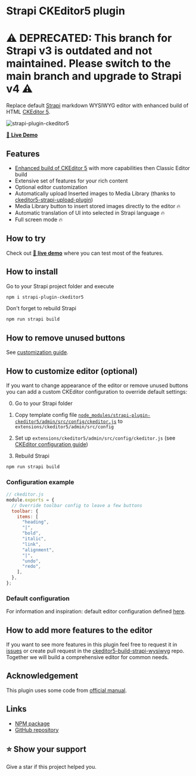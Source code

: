 # Strapi CKEditor5 plugin

# ⚠️ DEPRECATED: This branch for Strapi v3 is outdated and not maintained. Please switch to the main branch and upgrade to Strapi v4 ⚠️

Replace default [Strapi](https://github.com/strapi/strapi) markdown WYSIWYG editor with enhanced build of HTML [CKEditor 5](https://github.com/ckeditor/ckeditor5).

![strapi-plugin-ckeditor5](https://github.com/Roslovets-Inc/ckeditor5-build-strapi-wysiwyg/raw/main/demo/demo.png)

[👀 **Live Demo**](https://roslovets-inc.github.io/ckeditor5-build-strapi-wysiwyg/)

## Features

- [Enhanced build of CKEditor 5](https://github.com/Roslovets-Inc/ckeditor5-build-strapi-wysiwyg) with more capabilities then Classic Editor build
- Extensive set of features for your rich content
- Optional editor customization
- Automatically upload Inserted images to Media Library (thanks to [ckeditor5-strapi-upload-plugin](https://github.com/gtomato/ckeditor5-strapi-upload-plugin))
- Media Library button to insert stored images directly to the editor 🔥
- Automatic translation of UI into selected in Strapi language 🔥
- Full screen mode 🔥

## How to try

Check out [👀 **live demo**](https://roslovets-inc.github.io/ckeditor5-build-strapi-wysiwyg/) where you can test most of the features.

## How to install

Go to your Strapi project folder and execute

```bash
npm i strapi-plugin-ckeditor5
```

Don't forget to rebuild Strapi

```bash
npm run strapi build
```

## How to remove unused buttons

See [customization guide](#how-to-customize-editor-optional).

## How to customize editor (optional)

If you want to change appearance of the editor or remove unused buttons you can add a custom CKEditor configuration to override default settings:

0. Go to your Strapi folder

1. Copy template config file [`node_modules/strapi-plugin-ckeditor5/admin/src/config/ckeditor.js`](admin/src/config/ckeditor.js) to `extensions/ckeditor5/admin/src/config`

2. Set up `extensions/ckeditor5/admin/src/config/ckeditor.js` (see [CKEditor configuration guide](https://ckeditor.com/docs/ckeditor5/latest/builds/guides/integration/configuration.html))

3. Rebuild Strapi

```bash
npm run strapi build
```

### Configuration example

```js
// ckeditor.js
module.exports = {
  // Override toolbar config to leave a few buttons
  toolbar: {
    items: [
      "heading",
      "|",
      "bold",
      "italic",
      "link",
      "alignment",
      "|",
      "undo",
      "redo",
    ],
  },
};
```

### Default configuration

For information and inspiration: default editor configuration defined [here](https://github.com/Roslovets-Inc/ckeditor5-build-strapi-wysiwyg/blob/e259d72cfc611a0f03aaa7686865412f421fc49c/src/ckeditor.js#L78).

## How to add more features to the editor

If you want to see more features in this plugin feel free to request it in [issues](https://github.com/Roslovets-Inc/strapi-plugin-ckeditor5/issues) or create pull request in the [ckeditor5-build-strapi-wysiwyg](https://github.com/Roslovets-Inc/ckeditor5-build-strapi-wysiwyg) repo. Together we will build a comprehensive editor for common needs.

## Acknowledgement

This plugin uses some code from [official manual](https://strapi.io/documentation/developer-docs/latest/guides/registering-a-field-in-admin.html).

## Links

- [NPM package](https://www.npmjs.com/package/strapi-plugin-ckeditor5)
- [GitHub repository](https://github.com/Roslovets-Inc/strapi-plugin-ckeditor5)

## ⭐️ Show your support

Give a star if this project helped you.
